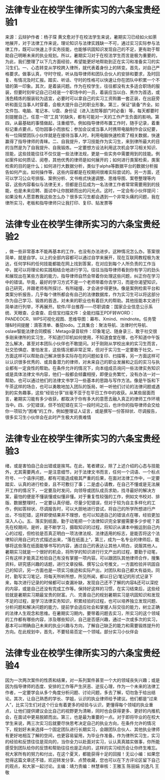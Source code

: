 # 法律专业在校学生律所实习的六条宝贵经验1

来源：云辩护作者：杨子琛 黄文愈对于在校法学生来说，暑期实习已经如火如荼地展开，对于法律工作来说，理论知识与法律实践缺一不可，通过实习实际参与法律工作，既可以快速上手实务技能，也能够巩固知识发现自己的不足，更有助于帮助自己明晰未来的执业规划。所以，暑期实习对于在校法学生而言是极为重要的，为此，我们整理了以下几方面经验，希望能更好地帮助到正在实习和准备实习的实习生们。一、心态转变从学校跨入律所，就代表着身份上的转变。首先，对自己严格要求。做事认真，守时守规，听从指导律师和团队合伙人的安排和要求，及时回复、有情况及时汇报。踏实、听话、守时的性格可以快速让你在团队中积累一个不错的第一印象。其次，是着装问题。作为在校学生，往往都没有太多适合职场的服装，但要时刻牢记自己已经是一个职场中的一员，着装应当以白、黑作为首选，或浅色精炼的服装较为适宜，必要时可以拿自己的实习工资购置一套正装，在出庭旁听和面见当事人时穿着，会极大提升自己的职业形象。第三，保证“装备”齐全。如文件包、电脑、笔记本、U盘、身份证（进入法院等部门时必备）等，每天都要时刻提醒自己，任意一项“工具”的缺失，都有可能对一天的工作产生负面的影响。第四，从最基础的事情做起，注重细节。例如指导律师布置工作时，随手记录，着重标记重点要点，切勿因事小而放松；参加会议或当事人时携带电脑制作会议纪要，有一位隔壁团队小伙伴就是在接待当事人时，利用电脑快速检索了相关数据，快速赢得了指导律师的青睐。二、自我提升，学习技能作为实习生，来到律所最大的目的当然是为了自我提升、自我锻炼。一定要想方设法利用这次机会学习相关知识、技能，这些技能往往不仅仅是一些法律法规，更是一些实务中需要用到的技能。例如案件如何质证、阅卷，其他优秀的律师是如何展开的；如何进行类案检索，类案检索的目的是什么；如何进行大数据分析，类似于alpha等数据平台的数据分析报告如何产出，如何操作等，这些内容都是在校期间很难实际尝试的。另一方面，还可以学习公众号排版、案例分析、文书格式快速调整、思维导图、案卷整理等内容，这些内容看似与法律无关，但都是日后成为一名法律工作者常常需要用到的技能，也是未来应聘、面试中让你脱颖而出的闪光点。这时，一定会有小伙伴提问：如果没有人愿意教我这些怎么办？很多实习生都会遇到一个非常头痛的问题，我在律所实习，老板和指导律师只让我打印、复印、贴发票等

# 法律专业在校学生律所实习的六条宝贵经验2

，做一些非常基本不能再基本的工作，也没有办法进步。这种情况怎么办。答案很简单，就是自学。以上的全部内容都可以通过自学来展开，现在互联网教程极为发达，任何学科的任何技能都能在网上找到答案，在对应到每个人所负责的工作当中，就可以将理论和实践相结合地进行学习。往往当指导律师看到你有学习的劲头和展现出在某些方面的能力，指导律师自然会带着你处理这些问题，纠正你在学习中的错误。毕竟，最好的学习方式不是一个老师带着你去学习，而是你渴望知识，自己研究，并跟老师有所探讨、有所碰撞，才会进步得更快。像是案例检索平台和类案分析报告，几乎每个律所都会有自己的法律数据库，作为实习生可以将这部分作为自己学习、锻炼的首选，对未来的职业也有着巨大的帮助。其他技能本文进行简单进行列举，不再展开。软件/平台推荐——尽职调查：国家企业信息公示系统、天眼查、企查查、启信宝扫描文件：全能扫描王PDF转WORD：PANDEOCR、WPS‍可视化视图、思维导图：幕布、Xmind、mindnote。任务管理&时间提醒：滴答清单、番茄todo。工具集合：聚法导航、法律时代导航、oslaw智能法律合同模板：Metago录音软件：印象笔记、随身录三、敢于社交很多刚来律所的实习生，不知道打印机如何使用，不知道食堂在哪，也不知道中午饭怎么解决，甚至对本团队小伙伴也不敢提问。对于刚刚从学校出来的实习生而言，社交恐惧症、害怕发言，这些情况都非常正常，但对于实习生一定要敢于社交。一方面这样可以帮助自己解决很多实际存在的问题如复印、扫描等，另一方面这样可以认识很多优秀的、或具备潜力的律师，对未来自己的职业发展和之后的实习与执业都有一定良性的帮助。在条件允许的情况下，向本组成员询问一些法律实务知识或是具体法律文书内容，他们一般都会倾囊相授，即便业务繁忙，没有办法一对一帮助，也可以通过他们的法律文书学习一些基本的思路与写作方法。像是午饭和下午茶这样的场合，也可以勇敢地加入团队的饭局，听一听他们讨论的法律问题或遇到的实务趣事，这些“经验分享”丝毫不亚于在平日工作中的收获。从某些层面而言，暑期实习能有多少收获，都取决于你有多大的意愿去融入真正的律师工作环境当中。四、少犯错误，但不怕犯错在实习一段时间之后，也许你的指导律师会交给你一项较为“困难”的工作，例如整理证人证言，或是撰写一份答辩状、尽调报告，很多实习生小伙伴会在此时产生极大的畏难情

# 法律专业在校学生律所实习的六条宝贵经验3

绪，或是害怕自己会出错或是挨骂。在此，笔者建议，除了上述介绍的心态与技能外，尤其需要两点，一是注意细节，对于法律文书而言，任何一个词语、一个标点符号、一个语序问题，都有可能造成极其严重的后果，在面对法律工作中，一定要踏实、认真的进行检查，且不可敷衍了事；二是虚心请教，在自己不懂或是无法展开工作的情况下，一定要及时发问，向领导或团队成员求助，找寻最好的解决方案，最怕的便是不懂装懂或似懂非懂。对于重复性较强的工作，例如文书校对、排版、数据整理时，一定要认真仔细，尽量少犯错误，但对于较为自主多样化的工作，例如答辩状、尽调报告时，可以大胆地进行尝试，将自己的所学所想进行产出，不怕犯错，这样即使结果并不理想，也可以知道自己的错误点在哪，经验更加深入人心。五、落实到纸面，勤于动笔把一个法律知识完全掌握需要多少步呢？首先在校期间，是听，是不断学习，摄取知识的过程，将知识从课本中搬运到自己内心的过程，但检验是否真正明白一项法律法规、法律适用的标志，是能否将这个法律知识用自己的方式描述出来，“落在纸面上”，第三，成为一名专业的律师后，能够将这些落在纸面能够书写的内容，通过自己的表达让其他人明白，说服其他人。暑期实习就是一个很好的机会，将所学的知识进行行文产出的过程，要勤于动笔，只有这样才能真正检验自己有没有掌握一项内容。可以跟团队其他律师合作，搜集资料，研究感兴趣的话题，进行文章投稿、撰写公众号推文，一方面检验并巩固自己的知识，另一方面也是一项实习痕迹和实际产出，对团队和自己都大有益处。同时，勤写实习笔记，将每天所听所想，所见所闻，都以日记/笔记的形式记录下来，每次进行记录的时候都可以查漏补缺，发现自己还不了解的内容&还可以深挖的内容，或是自己还没有完成工作等。保持好这样的习惯，在实习结束后，这些经验就是暑期实习期最宝贵的财富。六、完善自己的规划暑期实习是巩固知识和发现不足的过程，是学习法律实务知识，积累经验的过程，也可以培养独立发现问题、分析问题和解决问题的能力，提前学会适应社会和掌握人际交往的能力，树立正确的法律人生观念和思维。在暑期实习期内，要带着问题去实习，所实习的这个领域的工作都有哪些内容，涉及哪些知识，自己是否感兴趣，通过一次或多次的实习，基本可以明确自己未来的执业兴趣与方向，了解自己缺乏的能力和需要锻炼提升的方向。在此规划中，首先，不要轻易否定一个领域。部分实习小伙伴会

# 法律专业在校学生律所实习的六条宝贵经验4

因为一次两次案件的性质和结果，对一系列案件甚至一个大的领域丧失兴趣；或是因为指导律师的态度、安排的工作等产生厌恶、逆反心理，作为一个未来的法律工作者，一定要学会从多个角度分析问题、讨论问题，多去了解，切勿急于给出结论。其次，让自己熟悉的学长、学姐，认识的执业律师给予建议。他们都是“过来人”，比实习生们对这个行业有着更多的经验与认识，更懂得每个领域的执业重点，让他们提供建议会比自己的视野更为清晰，同时也会获得更多、更好的内推机会，在面试中更易脱颖而出。第三，也是最为重要的一点。对于即将毕业的在校大学生来说，两三次实习后就要尽快思考决定自己的执业方向，在条件允许的情况下，规划好未来选择一个固定团队进行长期实习，会跟团队合伙人、其他执业律师有更好地相互了解的空间，也更容易留用，为毕业作准备。作为律所实习生，实习的经验和反馈往往是双向的，当你全力以赴面对实习，认认真真踏实做事，你所能感受到团队给你的反馈和帮助往往也是正向的，这样的实习经历会让你终生难忘。祝大家所有的努力和付出，在这个夏天，都能获得十足的回报！无讼小编：如果您觉得这篇文章还不错，欢迎转发分享、点赞收藏，您也可以在下方评论区留下自己的观点，和大家一起讨论。主编：靖力责编：林慧审核：王雅玉 陈丽娟 刘逸凡 王敬

